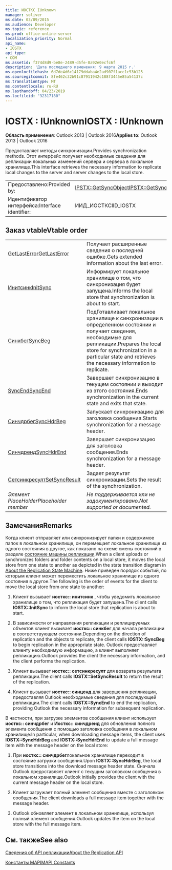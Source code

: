 ```yaml
---
title: ИОСТКС IUnknown
manager: soliver
ms.date: 03/09/2015
ms.audience: Developer
ms.topic: reference
ms.prod: office-online-server
localization_priority: Normal
api_name:
- IOSTX
api_type:
- COM
ms.assetid: f374d8d9-be8e-2489-d5fe-8a92e0ecfc6f
description: 'Дата последнего изменения: 9 марта 2015 г.'
ms.openlocfilehash: 6d7de4d6c14179ddaba4e2ad907f1acc1c53b125
ms.sourcegitcommit: 8fe462c32b91c87911942c188f3445e85a54137c
ms.translationtype: MT
ms.contentlocale: ru-RU
ms.lasthandoff: 04/23/2019
ms.locfileid: "32317180"
---
```

# <a name="iostx--iunknown"></a><span data-ttu-id="4517b-103">IOSTX : IUnknown</span><span class="sxs-lookup"><span data-stu-id="4517b-103">IOSTX : IUnknown</span></span>

  
  
<span data-ttu-id="4517b-104">**Область применения**: Outlook 2013 | Outlook 2016</span><span class="sxs-lookup"><span data-stu-id="4517b-104">**Applies to**: Outlook 2013 | Outlook 2016</span></span> 
  
<span data-ttu-id="4517b-105">Предоставляет методы синхронизации.</span><span class="sxs-lookup"><span data-stu-id="4517b-105">Provides synchronization methods.</span></span> <span data-ttu-id="4517b-106">Этот интерфейс получает необходимые сведения для репликации локальных изменений сервера и сервера в локальное хранилище.</span><span class="sxs-lookup"><span data-stu-id="4517b-106">This interface retrieves the necessary information to replicate local changes to the server and server changes to the local store.</span></span>
  
|||
|:-----|:-----|
|<span data-ttu-id="4517b-107">Предоставлено:</span><span class="sxs-lookup"><span data-stu-id="4517b-107">Provided by:</span></span>  <br/> |[<span data-ttu-id="4517b-108">IPSTX::GetSyncObject</span><span class="sxs-lookup"><span data-stu-id="4517b-108">IPSTX::GetSyncObject</span></span>](iostx-setsyncresult.md) <br/> |
|<span data-ttu-id="4517b-109">Идентификатор интерфейса:</span><span class="sxs-lookup"><span data-stu-id="4517b-109">Interface identifier:</span></span>  <br/> |<span data-ttu-id="4517b-110">ИИД_ИОСТКС</span><span class="sxs-lookup"><span data-stu-id="4517b-110">IID_IOSTX</span></span>  <br/> |
   
## <a name="vtable-order"></a><span data-ttu-id="4517b-111">Заказ vtable</span><span class="sxs-lookup"><span data-stu-id="4517b-111">Vtable order</span></span>

|||
|:-----|:-----|
|[<span data-ttu-id="4517b-112">GetLastError</span><span class="sxs-lookup"><span data-stu-id="4517b-112">GetLastError</span></span>](iostx-getlasterror.md) <br/> |<span data-ttu-id="4517b-113">Получает расширенные сведения о последней ошибке.</span><span class="sxs-lookup"><span data-stu-id="4517b-113">Gets extended information about the last error.</span></span>  <br/> |
|[<span data-ttu-id="4517b-114">Инитсинк</span><span class="sxs-lookup"><span data-stu-id="4517b-114">InitSync</span></span>](iostx-initsync.md) <br/> |<span data-ttu-id="4517b-115">Информирует локальное хранилище о том, что синхронизация будет запущена.</span><span class="sxs-lookup"><span data-stu-id="4517b-115">Informs the local store that synchronization is about to start.</span></span>  <br/> |
|[<span data-ttu-id="4517b-116">Синкбег</span><span class="sxs-lookup"><span data-stu-id="4517b-116">SyncBeg</span></span>](iostx-syncbeg.md) <br/> |<span data-ttu-id="4517b-117">ПодГотавливает локальное хранилище к синхронизации в определенном состоянии и получает сведения, необходимые для репликации.</span><span class="sxs-lookup"><span data-stu-id="4517b-117">Prepares the local store for synchronization in a particular state and retrieves the necessary information to replicate.</span></span>  <br/> |
|[<span data-ttu-id="4517b-118">SyncEnd</span><span class="sxs-lookup"><span data-stu-id="4517b-118">SyncEnd</span></span>](iostx-syncend.md) <br/> |<span data-ttu-id="4517b-119">Завершает синхронизацию в текущем состоянии и выходит из этого состояния.</span><span class="sxs-lookup"><span data-stu-id="4517b-119">Ends synchronization in the current state and exits that state.</span></span>  <br/> |
|[<span data-ttu-id="4517b-120">Синчдрбег</span><span class="sxs-lookup"><span data-stu-id="4517b-120">SyncHdrBeg</span></span>](iostx-synchdrbeg.md) <br/> |<span data-ttu-id="4517b-121">Запускает синхронизацию для заголовка сообщения.</span><span class="sxs-lookup"><span data-stu-id="4517b-121">Starts synchronization for a message header.</span></span>  <br/> |
|[<span data-ttu-id="4517b-122">Синчдренд</span><span class="sxs-lookup"><span data-stu-id="4517b-122">SyncHdrEnd</span></span>](iostx-synchdrend.md) <br/> |<span data-ttu-id="4517b-123">Завершает синхронизацию для заголовка сообщения.</span><span class="sxs-lookup"><span data-stu-id="4517b-123">Ends synchronization for a message header.</span></span>  <br/> |
|[<span data-ttu-id="4517b-124">Сетсинкресулт</span><span class="sxs-lookup"><span data-stu-id="4517b-124">SetSyncResult</span></span>](iostx-setsyncresult.md) <br/> |<span data-ttu-id="4517b-125">Задает результат синхронизации.</span><span class="sxs-lookup"><span data-stu-id="4517b-125">Sets the result of the synchronization.</span></span>  <br/> |
| <span data-ttu-id="4517b-126">*Элемент PlaceHolder*</span><span class="sxs-lookup"><span data-stu-id="4517b-126">*Placeholder member*</span></span>  <br/> | <span data-ttu-id="4517b-127">*Не поддерживается или не задокументировано.*</span><span class="sxs-lookup"><span data-stu-id="4517b-127">*Not supported or documented.*</span></span>  <br/> |
   
## <a name="remarks"></a><span data-ttu-id="4517b-128">Замечания</span><span class="sxs-lookup"><span data-stu-id="4517b-128">Remarks</span></span>

<span data-ttu-id="4517b-129">Когда клиент отправляет или синхронизирует папки и содержимое папок в локальном хранилище, он перемещает локальное хранилище из одного состояния в другое, как показано на схеме смены состояний в разделе [состояние машины репликации](about-the-replication-state-machine.md).</span><span class="sxs-lookup"><span data-stu-id="4517b-129">When a client uploads or synchronizes folders and folder contents on a local store, it moves the local store from one state to another as depicted in the state transition diagram in [About the Replication State Machine](about-the-replication-state-machine.md).</span></span> <span data-ttu-id="4517b-130">Ниже приведен порядок событий, по которым клиент может переместить локальное хранилище из одного состояния в другое.</span><span class="sxs-lookup"><span data-stu-id="4517b-130">The following is the order of events for the client to move the local store from one state to another:</span></span>
  
1. <span data-ttu-id="4517b-131">Клиент вызывает **иосткс:: инитсинк** , чтобы уведомить локальное хранилище о том, что репликация будет запущена.</span><span class="sxs-lookup"><span data-stu-id="4517b-131">The client calls **IOSTX::InitSync** to inform the local store that replication is about to start.</span></span> 
    
2. <span data-ttu-id="4517b-132">В зависимости от направления репликации и реплицируемых объектов клиент вызывает **иосткс:: синкбег** для начала репликации в соответствующем состоянии.</span><span class="sxs-lookup"><span data-stu-id="4517b-132">Depending on the direction of replication and the objects to replicate, the client calls **IOSTX::SyncBeg** to begin replication in the appropriate state.</span></span> <span data-ttu-id="4517b-133">Outlook предоставляет клиенту необходимую информацию, а клиент выполняет репликацию.</span><span class="sxs-lookup"><span data-stu-id="4517b-133">Outlook provides the client the necessary information, and the client performs the replication.</span></span> 
    
3. <span data-ttu-id="4517b-134">Клиент вызывает **иосткс:: сетсинкресулт** для возврата результата репликации.</span><span class="sxs-lookup"><span data-stu-id="4517b-134">The client calls **IOSTX::SetSyncResult** to return the result of the replication.</span></span> 
    
4. <span data-ttu-id="4517b-135">Клиент вызывает **иосткс:: синценд** для завершения репликации, предоставляя Outlook необходимые сведения для последующей репликации.</span><span class="sxs-lookup"><span data-stu-id="4517b-135">The client calls **IOSTX::SyncEnd** to end the replication, providing Outlook the necessary information for subsequent replication.</span></span> 
    
<span data-ttu-id="4517b-136">В частности, при загрузке элементов сообщения клиент использует **иосткс:: синчдрбег** и **Иосткс:: синчдренд** для обновления полного элемента сообщения с помощью заголовка сообщения в локальном хранилище:</span><span class="sxs-lookup"><span data-stu-id="4517b-136">In particular, when downloading message items, the client uses **IOSTX::SyncHdrBeg** and **IOSTX::SyncHdrEnd** to update a full message item with the message header on the local store:</span></span> 
  
1. <span data-ttu-id="4517b-137">При **иосткс:: синчдрбег**локальное хранилище переходит в состояние загрузки сообщения.</span><span class="sxs-lookup"><span data-stu-id="4517b-137">Upon **IOSTX::SyncHdrBeg**, the local store transitions into the download message header state.</span></span> <span data-ttu-id="4517b-138">Сначала Outlook предоставляет клиент с текущим заголовком сообщения в локальном хранилище.</span><span class="sxs-lookup"><span data-stu-id="4517b-138">Outlook initially provides the client with the current message header on the local store.</span></span>
    
2. <span data-ttu-id="4517b-139">Клиент загружает полный элемент сообщения вместе с заголовком сообщения.</span><span class="sxs-lookup"><span data-stu-id="4517b-139">The client downloads a full message item together with the message header.</span></span>
    
3. <span data-ttu-id="4517b-140">Outlook обновляет элемент в локальном хранилище, используя полный элемент сообщения.</span><span class="sxs-lookup"><span data-stu-id="4517b-140">Outlook updates the item on the local store with the full message item.</span></span>
    
## <a name="see-also"></a><span data-ttu-id="4517b-141">См. также</span><span class="sxs-lookup"><span data-stu-id="4517b-141">See also</span></span>



[<span data-ttu-id="4517b-142">Сведения об API репликации</span><span class="sxs-lookup"><span data-stu-id="4517b-142">About the Replication API</span></span>](about-the-replication-api.md)
  
[<span data-ttu-id="4517b-143">Константы MAPI</span><span class="sxs-lookup"><span data-stu-id="4517b-143">MAPI Constants</span></span>](mapi-constants.md)

